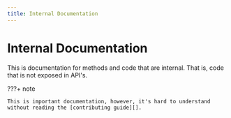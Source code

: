 ```yaml
---
title: Internal Documentation
---
```


# Internal Documentation

This is documentation for methods and code that are internal. That is, code that is not exposed in API's.

???+ note

    This is important documentation, however, it's hard to understand without reading the [contributing guide][].

[contributing guide]: ../../contributing/index.md
